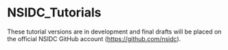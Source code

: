 # NSIDC_Tutorials

These tutorial versions are in development and final drafts will be placed on the official NSIDC GitHub account (https://github.com/nsidc).
